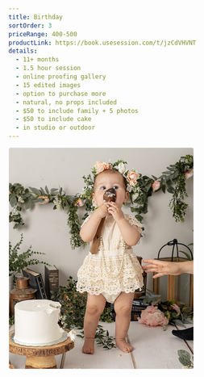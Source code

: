 ```yaml
---
title: Birthday
sortOrder: 3
priceRange: 400-500
productLink: https://book.usesession.com/t/jzCdVHVNT
details:
  - 11+ months
  - 1.5 hour session
  - online proofing gallery
  - 15 edited images
  - option to purchase more
  - natural, no props included
  - $50 to include family + 5 photos
  - $50 to include cake
  - in studio or outdoor
---
```


![Birthday](../../assets/birthdayMilestone.png)
